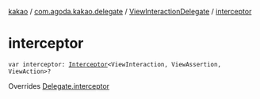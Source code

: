 [kakao](../../index.md) / [com.agoda.kakao.delegate](../index.md) / [ViewInteractionDelegate](index.md) / [interceptor](./interceptor.md)

# interceptor

`var interceptor: `[`Interceptor`](../../com.agoda.kakao.intercept/-interceptor/index.md)`<ViewInteraction, ViewAssertion, ViewAction>?`

Overrides [Delegate.interceptor](../-delegate/interceptor.md)

